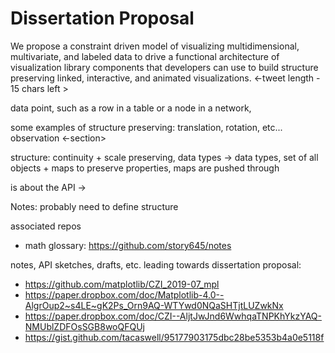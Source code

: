# Dissertation Proposal
We propose a constraint driven model of visualizing multidimensional, multivariate, and labeled data to drive a functional architecture of visualization library components that developers can use to build structure preserving linked, interactive, and animated visualizations. <-tweet length - 15 chars left >

data point, such as a row in a table or a node in a network, 


some examples of structure preserving: translation, rotation, etc...
observation <-section> 

structure: continuity + scale preserving, data types -> data types, set of all objects + maps to preserve properties, maps are pushed through

is about the API -> 

Notes: probably need to define structure

associated repos
* math glossary: https://github.com/story645/notes

notes, API sketches, drafts, etc. leading towards dissertation proposal:
* https://github.com/matplotlib/CZI_2019-07_mpl
* https://paper.dropbox.com/doc/Matplotlib-4.0--AlgrOup2~s4LE~gK2Ps_Orn9AQ-WTYwd0NQaSHTjtLUZwkNx
* https://paper.dropbox.com/doc/CZI--AljtJwJnd6WwhqaTNPKhYkzYAQ-NMUblZDFOsSGB8woQFQUj
* https://gist.github.com/tacaswell/95177903175dbc28be5353b4a0e5118f
